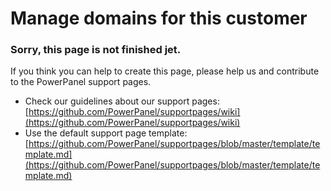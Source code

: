 ﻿# Manage domains for this customer

### Sorry, this page is not finished jet. 

If you think you can help to create this page, please help us and contribute to the PowerPanel support pages.

- Check our guidelines about our support pages: [https://github.com/PowerPanel/supportpages/wiki](https://github.com/PowerPanel/supportpages/wiki)
- Use the default support page template: [https://github.com/PowerPanel/supportpages/blob/master/template/template.md](https://github.com/PowerPanel/supportpages/blob/master/template/template.md)

